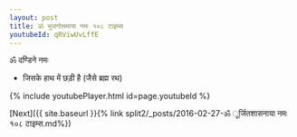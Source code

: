 ```yaml
---
layout: post
title: ॐ भुजगोत्तमाया नमः १०८ टाइम्स
youtubeId: qRViwUvLffE
---
```

 
 
 ॐ दण्डिने नमः  
 
 -  जिसके हाथ में छड़ी है (जैसे ब्रह्म रथ) 
 
  
 
  
 
 
 
 
 
 


{% include youtubePlayer.html id=page.youtubeId %}
 
[Next]({{ site.baseurl }}{% link  split2/_posts/2016-02-27-ॐ ूर्जितशासनाया नमः १०८ टाइम्स.md%})
 
